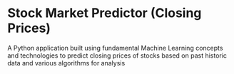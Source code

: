 # Stock Market Predictor (Closing Prices)
 A Python application built using fundamental Machine Learning concepts and technologies to predict closing prices of stocks based on past historic data and various algorithms for analysis
